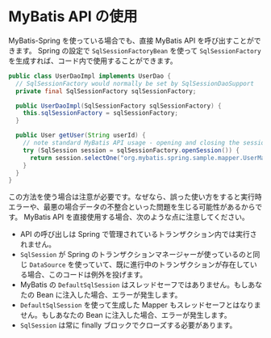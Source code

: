 <a name="MyBatis_API_の使用"></a>

# MyBatis API の使用

MyBatis-Spring を使っている場合でも、直接 MyBatis API を呼び出すことができます。 Spring の設定で `SqlSessionFactoryBean` を使って `SqlSessionFactory`
を生成すれば、コード内で使用することができます。

```java
public class UserDaoImpl implements UserDao {
  // SqlSessionFactory would normally be set by SqlSessionDaoSupport
  private final SqlSessionFactory sqlSessionFactory;

  public UserDaoImpl(SqlSessionFactory sqlSessionFactory) {
    this.sqlSessionFactory = sqlSessionFactory;
  }

  public User getUser(String userId) {
    // note standard MyBatis API usage - opening and closing the session manually
    try (SqlSession session = sqlSessionFactory.openSession()) {
      return session.selectOne("org.mybatis.spring.sample.mapper.UserMapper.getUser", userId);
    }
  }
}
```

この方法を使う場合は注意が必要です。なぜなら、誤った使い方をすると実行時エラーや、最悪の場合データの不整合といった問題を生じる可能性があるからです。 MyBatis API を直接使用する場合、次のような点に注意してください。

* API の呼び出しは Spring で管理されているトランザクション内では実行されません。
* `SqlSession` が Spring のトランザクションマネージャーが使っているのと同じ `DataSource` を使っていて、既に進行中のトランザクションが存在している場合、このコードは例外を投げます。
* MyBatis の `DefaultSqlSession` はスレッドセーフではありません。もしあなたの Bean に注入した場合、エラーが発生します。
* `DefaultSqlSession` を使って生成した Mapper もスレッドセーフとはなりません。もしあなたの Bean に注入した場合、エラーが発生します。
* `SqlSession` は常に finally ブロックでクローズする必要があります。
